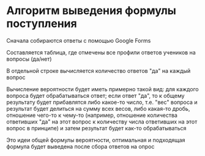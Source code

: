 <h1>Алгоритм выведения формулы поступления</h1>
<p>Сначала собираются ответы с помощью Google Forms</p>
<p>Составляется таблица, где отмечены все профили ответов учеников на вопросы (да/нет)</p>
<p>В отдельной строке вычисляется количество ответов "да" на каждый вопрос</p>
<p>Вычисление вероятности будет иметь примерно такой вид: для каждого вопроса будет обрабатываться ответ; если ответ "да", то к общему результату будет прибавлятся либо какое-то число, т.е.
"вес" вопроса и результат будет делиться на сумму всех весов, либо какая-то дробь, отношение чего-то к чему-то (например, отношение количества ответивших "да" на этот вопрос к количеству числа ответивших на этот вопрос в принципе) и затем
результат будет как-то обрабатываться</p>
<p>Это идеи общей формулы вероятности, оптимальная и подходящая формула будет выведена после сбора ответов на опрос</p>
